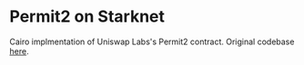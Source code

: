 # Permit2 on Starknet

Cairo implmentation of Uniswap Labs's Permit2 contract. Original codebase [here](https://github.com/Uniswap/permit2).
